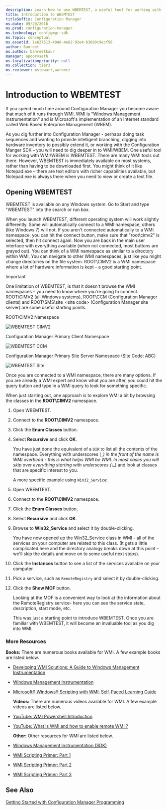 ```yaml
---
description: Learn how to use WBEMTEST, a useful tool for working with WMI/WBEM immediately available on most systems.
title: Introduction to WBEMTEST
titleSuffix: Configuration Manager
ms.date: 09/20/2016
ms.prod: configuration-manager
ms.technology: configmgr-sdk
ms.topic: conceptual
ms.assetid: 1a627513-494d-4e82-92e4-b3689c9ecf50
author: Banreet
ms.author: banreetkaur
manager: apoorvseth
ms.localizationpriority: null
ms.collection: tier3
ms.reviewer: mstewart,aaroncz 
---
```

# Introduction to WBEMTEST
If you spend much time around Configuration Manager you become aware that much of it runs through WMI.  WMI is "Windows Management Instrumentation" and is Microsoft's implementation of an Internet standard called Web Based Enterprise Management (WBEM).  

 As you dig further into Configuration Manager - perhaps doing task sequences and wanting to provide intelligent branching, digging into hardware inventory to possibly extend it, or working with the Configuration Manger SDK – you will need to dig deeper in to WMI/WBEM.  One useful tool for working with WMI/WBEM is WBEMTEST. There are many WMI tools out there.  However, WBEMTEST is immediately available on most systems, rather than having to be downloaded first. You might think of it like Notepad.exe – there are text editors with richer capabilities available, but Notepad.exe is always there when you need to view or create a text file.  

## Opening WBEMTEST  
 WBEMTEST is available on any Windows system. Go to Start and type "WBEMTEST" into the search or run box.  

 When you launch WBEMTEST, different operating system will work slightly differently.  Some will automatically connect to a WMI namespace, others (like Windows 7) will not.  If you aren't connected automatically to a WMI namespace, you can hit the connect button, make sure that "root\cimv2" is selected, then hit connect again.  Now you are back in the main user interface with everything available (when not connected, most buttons are grayed out).  You can think of a WMI namespace as similar to a directory within WMI.  You can navigate to other WMI namespaces, just like you might change directories on the file system. ROOT\CIMV2 is a WMI namespace where a lot of hardware information is kept – a good starting point.  

> [!IMPORTANT]
>  One limitation of WBEMTEST, is that it doesn't browse the WMI namespaces – you need to know where you're going to connect. ROOT\CIMV2 (all Windows systems), ROOT\CCM (Configuration Manager clients) and ROOT\SMS\site_\<site code> (Configuration Manager site server) are some useful starting points.  

 ROOT\CIMV2 Namespace  

 ![WBEMTEST CIMV2](../../../develop/core/understand/media/wbemtestcimv2.jpg "WBEMTESTCIMV2")  

 Configuration Manager Primary Client Namespace  

 ![WBEMTEST CCM](../../../develop/core/understand/media/wbemtest_ccm.jpg "WBEMTEST_CCM")  

 Configuration Manager Primary Site Server Namespace (Site Code: ABC)  

 ![WBEMTEST Site](../../../develop/core/understand/media/wbemtest_site.jpg "WBEMTEST_SITE")  

 Once you are connected to a WMI namespace, there are many options. If you are already a WMI expert and know what you are after, you could hit the query button and type in a WMI query to look for something specific.  

 When just starting out, one approach is to explore WMI a bit by browsing the classes in the **ROOT\CIMV2** namespace.  

1. Open WBEMTEST.  

2. Connect to the **ROOT\CIMV2** namespace.  

3. Click the **Enum Classes** button.  

4. Select **Recursive** and click **OK**.  

   You have just done the equivalent of a `DIR` to list all the contents of the namespace.  Everything with underscores (\_*) in the front of the name is WMI overhead - this is what helps WMI be WMI.  In most cases you will skip over everything starting with underscores (\\*\_) and look at classes that are specific interest to you.  

   A more specific example using `Win32_Service`:  

5. Open WBEMTEST.  

6. Connect to the **ROOT\CIMV2** namespace.  

7. Click the **Enum Classes** button.  

8. Select **Recursive** and click **OK**.  

9. Browse to **Win32_Service** and select it by double-clicking.  

    You have now opened up the Win32_Service class in WMI  - all of the services on your computer are related to this class. (It gets a little complicated here and the directory analogy breaks down at this point – we'll skip the details and move on to some useful next steps).  

10. Click the **Instances** button to see a list of the services available on your computer.  

11. Pick a service, such as `RemoteRegistry` and select it by double-clicking.  

12. Click the **Show MOF** button.  

    Looking at the MOF is a convenient way to look at the information about the RemoteRegistry service- here you can see the service state, description, start mode, etc.  

    This was just a starting point to introduce WBEMTEST. Once you are familiar with WBEMTEST, it will become an invaluable tool as you dig into WMI.  

### More Resources  
 **Books:** There are numerous books available for WMI. A few example books are listed below.  

- [Developing WMI Solutions: A Guide to Windows Management Instrumentation](https://www.amazon.com/gp/product/0201616130/ref=pd_lpo_k2_dp_sr_1?pf_rd_p=1535523722&pf_rd_s=lpo-top-stripe-1&pf_rd_t=201&pf_rd_i=1578702607&pf_rd_m=ATVPDKIKX0DER&pf_rd_r=05X3A23E6YKTXGZ0P9NZ)  

- [Windows Management Instrumentation](https://www.amazon.com/Windows-Management-Instrumentation-Matthew-Lavy/dp/1578702607)  

- [Microsoft® Windows® Scripting with WMI: Self-Paced Learning Guide](https://www.amazon.com/Microsoft-Windows-Scripting-WMI-Self-Paced/dp/0735622310/ref=sr_1_5?ie=UTF8&qid=1383150816&sr=8-5&keywords=wmi+books)  

  **Videos:** There are numerous videos available for WMI. A few example videos are listed below.  

- [YouTube: WMI Powershell Introduction](https://www.youtube.com/watch?v=5qZfs4j73IQ)  

- [YouTube: What is WMI and how to enable remote WMI ?](https://www.youtube.com/watch?v=Nlf3IuTY9wA)  

  **Other:** Other resources for WMI are listed below.  

- [Windows Management Instrumentation (SDK)](/windows/win32/wmisdk/wmi-start-page)  

- [WMI Scripting Primer: Part 1](/previous-versions/windows/internet-explorer/ie-developer/scripting-articles/ms974579(v=msdn.10))  

- [WMI Scripting Primer: Part 2](/previous-versions/windows/internet-explorer/ie-developer/scripting-articles/ms974592(v=msdn.10))  

- [WMI Scripting Primer: Part 3](/previous-versions/windows/internet-explorer/ie-developer/scripting-articles/ms974547(v=msdn.10))  

## See Also  
 [Getting Started with Configuration Manager Programming](../../../develop/core/understand/getting-started-with-configuration-manager-programming.md)
